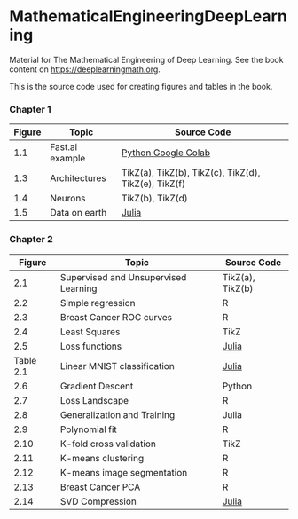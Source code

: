 # MathematicalEngineeringDeepLearning
Material for The Mathematical Engineering of Deep Learning. See the book content on https://deeplearningmath.org.

This is the source code used for creating figures and tables in the book.

### Chapter 1
| Figure  | Topic       | Source Code  |
| ------- | ----------- | -----------  |
| 1.1     | Fast.ai example | [Python Google Colab](https://colab.research.google.com/drive/1YOjnlAqY71PspLn0QzoYl5SmcEmXr4GP?usp=sharing) |  
| 1.3     | Architectures   | TikZ(a), TikZ(b), TikZ(c), TikZ(d), TikZ(e), TikZ(f) |  
| 1.4     | Neurons         | TikZ(b), TikZ(d) |  
| 1.5     | Data on earth   | [Julia](Julia/data_world_in_zb.ipynb) |  

### Chapter 2
| Figure | Topic           | Source Code        |
| ------ | --------------- | -----------        |
| 2.1    | Supervised and Unsupervised Learning | TikZ(a), TikZ(b) |  
| 2.2    | Simple regression | R |  
| 2.3    | Breast Cancer ROC curves | R |  
| 2.4    | Least Squares | TikZ |  
| 2.5    | Loss functions | [Julia](Julia/LossFunctions.ipynb) |  
| Table 2.1 | Linear MNIST classification | [Julia](Julia/LinearMNIST_3_ways.ipynb) |
| 2.6    | Gradient Descent  | Python |  
| 2.7    | Loss Landscape  | R |  
| 2.8    | Generalization and Training | Julia |  
| 2.9    | Polynomial fit | R |  
| 2.10   | K-fold cross validation | TikZ |  
| 2.11   | K-means clustering | R |  
| 2.12   | K-means image segmentation | R |  
| 2.13   | Breast Cancer PCA | R |  
| 2.14   | SVD Compression | [Julia](SVD_compression.ipynb) |